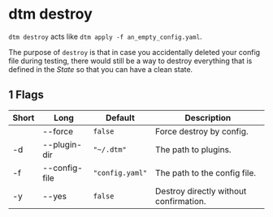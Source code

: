 #  dtm destroy

`dtm destroy` acts like `dtm apply -f an_empty_config.yaml`.

The purpose of `destroy` is that in case you accidentally deleted your config file during testing, there would still be a way to destroy everything that is defined in the _State_ so that you can have a clean state.

## 1 Flags

| Short | Long          | Default         | Description                            |
|-------|---------------|-----------------|----------------------------------------|
|       | --force       | `false`         | Force destroy by config.               |
| -d    | --plugin-dir  | `"~/.dtm"`      | The path to plugins.                   |
| -f    | --config-file | `"config.yaml"` | The path to the config file.           |
| -y    | --yes         | `false`         | Destroy directly without confirmation. |
